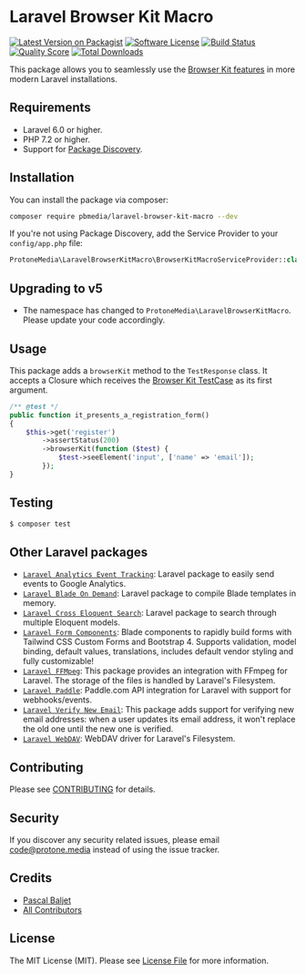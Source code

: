# Laravel Browser Kit Macro

[![Latest Version on Packagist](https://img.shields.io/packagist/v/pbmedia/laravel-browser-kit-macro.svg?style=flat-square)](https://packagist.org/packages/pbmedia/laravel-browser-kit-macro)
[![Software License](https://img.shields.io/badge/license-MIT-brightgreen.svg?style=flat-square)](LICENSE.md)
[![Build Status](https://img.shields.io/travis/protonemedia/laravel-browser-kit-macro/master.svg?style=flat-square)](https://travis-ci.org/protonemedia/laravel-browser-kit-macro)
[![Quality Score](https://img.shields.io/scrutinizer/g/protonemedia/laravel-browser-kit-macro.svg?style=flat-square)](https://scrutinizer-ci.com/g/protonemedia/laravel-browser-kit-macro)
[![Total Downloads](https://img.shields.io/packagist/dt/pbmedia/laravel-browser-kit-macro.svg?style=flat-square)](https://packagist.org/packages/pbmedia/laravel-browser-kit-macro)

This package allows you to seamlessly use the [Browser Kit features](https://github.com/laravel/browser-kit-testing) in more modern Laravel installations.

## Requirements
* Laravel 6.0 or higher.
* PHP 7.2 or higher.
* Support for [Package Discovery](https://laravel.com/docs/5.5/packages#package-discovery).

## Installation

You can install the package via composer:

``` bash
composer require pbmedia/laravel-browser-kit-macro --dev
```

If you're not using Package Discovery, add the Service Provider to your `config/app.php` file:

```php
ProtoneMedia\LaravelBrowserKitMacro\BrowserKitMacroServiceProvider::class,
```

## Upgrading to v5

* The namespace has changed to `ProtoneMedia\LaravelBrowserKitMacro`. Please update your code accordingly.

## Usage

This package adds a `browserKit` method to the `TestResponse` class. It accepts a Closure which receives the [Browser Kit TestCase](https://github.com/laravel/browser-kit-testing/blob/master/src/TestCase.php) as its first argument.

```php
/** @test */
public function it_presents_a_registration_form()
{
    $this->get('register')
        ->assertStatus(200)
        ->browserKit(function ($test) {
            $test->seeElement('input', ['name' => 'email']);
        });
}
```

## Testing

``` bash
$ composer test
```

## Other Laravel packages

* [`Laravel Analytics Event Tracking`](https://github.com/protonemedia/laravel-analytics-event-tracking): Laravel package to easily send events to Google Analytics.
* [`Laravel Blade On Demand`](https://github.com/protonemedia/laravel-blade-on-demand): Laravel package to compile Blade templates in memory.
* [`Laravel Cross Eloquent Search`](https://github.com/protonemedia/laravel-cross-eloquent-search): Laravel package to search through multiple Eloquent models.
* [`Laravel Form Components`](https://github.com/protonemedia/laravel-form-components): Blade components to rapidly build forms with Tailwind CSS Custom Forms and Bootstrap 4. Supports validation, model binding, default values, translations, includes default vendor styling and fully customizable!
* [`Laravel FFMpeg`](https://github.com/protonemedia/laravel-ffmpeg): This package provides an integration with FFmpeg for Laravel. The storage of the files is handled by Laravel's Filesystem.
* [`Laravel Paddle`](https://github.com/protonemedia/laravel-paddle): Paddle.com API integration for Laravel with support for webhooks/events.
* [`Laravel Verify New Email`](https://github.com/protonemedia/laravel-verify-new-email): This package adds support for verifying new email addresses: when a user updates its email address, it won't replace the old one until the new one is verified.
* [`Laravel WebDAV`](https://github.com/protonemedia/laravel-webdav): WebDAV driver for Laravel's Filesystem.

## Contributing

Please see [CONTRIBUTING](CONTRIBUTING.md) for details.

## Security

If you discover any security related issues, please email code@protone.media instead of using the issue tracker.

## Credits

- [Pascal Baljet](https://github.com/pascalbaljet)
- [All Contributors](../../contributors)

## License

The MIT License (MIT). Please see [License File](LICENSE.md) for more information.
